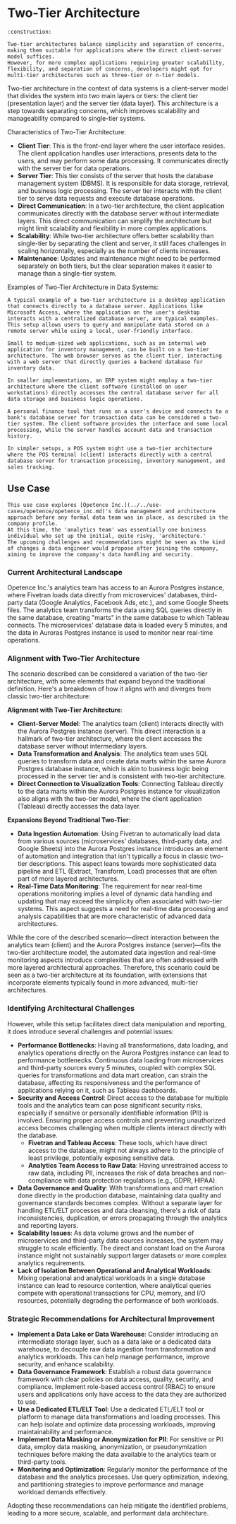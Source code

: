 # Two-Tier Architecture

```admonish warning title="Page under construction"
:construction:
```

```admonish tip title="Two-Tier Architecture"
Two-tier architectures balance simplicity and separation of concerns, making them suitable for applications where the direct client-server model suffices.
However, for more complex applications requiring greater scalability, flexibility, and separation of concerns, developers might opt for multi-tier architectures such as three-tier or n-tier models.
```

Two-tier architecture in the context of data systems is a client-server model that divides the system into two main layers or tiers: the client tier (presentation layer) and the server tier (data layer).
This architecture is a step towards separating concerns, which improves scalability and manageability compared to single-tier systems.

Characteristics of Two-Tier Architecture:

* **Client Tier**: This is the front-end layer where the user interface resides. The client application handles user interactions, presents data to the users, and may perform some data processing. It communicates directly with the server tier for data operations.
* **Server Tier**: This tier consists of the server that hosts the database management system (DBMS). It is responsible for data storage, retrieval, and business logic processing. The server tier interacts with the client tier to serve data requests and execute database operations.
* **Direct Communication**: In a two-tier architecture, the client application communicates directly with the database server without intermediate layers. This direct communication can simplify the architecture but might limit scalability and flexibility in more complex applications.
* **Scalability**: While two-tier architecture offers better scalability than single-tier by separating the client and server, it still faces challenges in scaling horizontally, especially as the number of clients increases.
* **Maintenance**: Updates and maintenance might need to be performed separately on both tiers, but the clear separation makes it easier to manage than a single-tier system.

Examples of Two-Tier Architecture in Data Systems:

```admonish example title="Desktop Database Applications"
A typical example of a two-tier architecture is a desktop application that connects directly to a database server. Applications like Microsoft Access, where the application on the user's desktop interacts with a centralized database server, are typical examples. This setup allows users to query and manipulate data stored on a remote server while using a local, user-friendly interface.
```

```admonish example title="Small Business Web Applications"
Small to medium-sized web applications, such as an internal web application for inventory management, can be built on a two-tier architecture. The web browser serves as the client tier, interacting with a web server that directly queries a backend database for inventory data.
```

```admonish example title="Enterprise Resource Planning (ERP) Systems"
In smaller implementations, an ERP system might employ a two-tier architecture where the client software (installed on user workstations) directly accesses the central database server for all data storage and business logic operations.
```

```admonish example title="Personal Finance Management Tools"
A personal finance tool that runs on a user's device and connects to a bank's database server for transaction data can be considered a two-tier system. The client software provides the interface and some local processing, while the server handles account data and transaction history.
```

```admonish example title="Point-of-Sale (POS) Systems"
In simpler setups, a POS system might use a two-tier architecture where the POS terminal (client) interacts directly with a central database server for transaction processing, inventory management, and sales tracking.
```

## Use Case

```admonish tip title="Opetence Inc."
This use case explores [Opetence Inc.](../../use-cases/opetence/opetence_inc.md)'s data management and architecture approach before any formal data team was in place, as described in the company profile.
At this time, the 'analytics team' was essentially one business individual who set up the initial, quite risky, 'architecture.'
The upcoming challenges and recommendations might be seen as the kind of changes a data engineer would propose after joining the company, aiming to improve the company's data handling and security.
```

### Current Architectural Landscape

Opetence Inc.'s analytics team has access to an Aurora Postgres instance, where Fivetran loads data directly from microservices' databases, third-party data (Google Analytics, Facebook Ads, etc.), and some Google Sheets files.
The analytics team transforms the data using SQL queries directly in the same database, creating "marts" in the same database to which Tableau connects.
The microservices' database data is loaded every 5 minutes, and the data in Auroras Postgres instance is used to monitor near real-time operations.

### Alignment with Two-Tier Architecture

The scenario described can be considered a variation of the two-tier architecture, with some elements that expand beyond the traditional definition. Here's a breakdown of how it aligns with and diverges from classic two-tier architecture:

**Alignment with Two-Tier Architecture**:

* **Client-Server Model**: The analytics team (client) interacts directly with the Aurora Postgres instance (server). This direct interaction is a hallmark of two-tier architecture, where the client accesses the database server without intermediary layers.
* **Data Transformation and Analysis**: The analytics team uses SQL queries to transform data and create data marts within the same Aurora Postgres database instance, which is akin to business logic being processed in the server tier and is consistent with two-tier architecture.
* **Direct Connection to Visualization Tools**: Connecting Tableau directly to the data marts within the Aurora Postgres instance for visualization also aligns with the two-tier model, where the client application (Tableau) directly accesses the data layer.

**Expansions Beyond Traditional Two-Tier**:

* **Data Ingestion Automation**: Using Fivetran to automatically load data from various sources (microservices' databases, third-party data, and Google Sheets) into the Aurora Postgres instance introduces an element of automation and integration that isn't typically a focus in classic two-tier descriptions. This aspect leans towards more sophisticated data pipeline and ETL (Extract, Transform, Load) processes that are often part of more layered architectures.
* **Real-Time Data Monitoring**: The requirement for near real-time operations monitoring implies a level of dynamic data handling and updating that may exceed the simplicity often associated with two-tier systems. This aspect suggests a need for real-time data processing and analysis capabilities that are more characteristic of advanced data architectures.

While the core of the described scenario—direct interaction between the analytics team (client) and the Aurora Postgres instance (server)—fits the two-tier architecture model, the automated data ingestion and real-time monitoring aspects introduce complexities that are often addressed with more layered architectural approaches.
Therefore, this scenario could be seen as a two-tier architecture at its foundation, with extensions that incorporate elements typically found in more advanced, multi-tier architectures.

### Identifying Architectural Challenges

However, while this setup facilitates direct data manipulation and reporting, it does introduce several challenges and potential issues:

* **Performance Bottlenecks**: Having all transformations, data loading, and analytics operations directly on the Aurora Postgres instance can lead to performance bottlenecks. Continuous data loading from microservices and third-party sources every 5 minutes, coupled with complex SQL queries for transformations and data mart creation, can strain the database, affecting its responsiveness and the performance of applications relying on it, such as Tableau dashboards.
* **Security and Access Control**: Direct access to the database for multiple tools and the analytics team can pose significant security risks, especially if sensitive or personally identifiable information (PII) is involved. Ensuring proper access controls and preventing unauthorized access becomes challenging when multiple clients interact directly with the database.
  * **Fivetran and Tableau Access**: These tools, which have direct access to the database, might not always adhere to the principle of least privilege, potentially exposing sensitive data.
  * **Analytics Team Access to Raw Data**: Having unrestrained access to raw data, including PII, increases the risk of data breaches and non-compliance with data protection regulations (e.g., GDPR, HIPAA).
* **Data Governance and Quality**: With transformations and mart creation done directly in the production database, maintaining data quality and governance standards becomes complex. Without a separate layer for handling ETL/ELT processes and data cleansing, there's a risk of data inconsistencies, duplication, or errors propagating through the analytics and reporting layers.
* **Scalability Issues**: As data volume grows and the number of microservices and third-party data sources increases, the system may struggle to scale efficiently. The direct and constant load on the Aurora instance might not sustainably support larger datasets or more complex analytics requirements.
* **Lack of Isolation Between Operational and Analytical Workloads**: Mixing operational and analytical workloads in a single database instance can lead to resource contention, where analytical queries compete with operational transactions for CPU, memory, and I/O resources, potentially degrading the performance of both workloads.

### Strategic Recommendations for Architectural Improvement

* **Implement a Data Lake or Data Warehouse**: Consider introducing an intermediate storage layer, such as a data lake or a dedicated data warehouse, to decouple raw data ingestion from transformation and analytics workloads. This can help manage performance, improve security, and enhance scalability.
* **Data Governance Framework**: Establish a robust data governance framework with clear policies on data access, quality, security, and compliance. Implement role-based access control (RBAC) to ensure users and applications only have access to the data they are authorized to use.
* **Use a Dedicated ETL/ELT Tool**: Use a dedicated ETL/ELT tool or platform to manage data transformations and loading processes. This can help isolate and optimize data processing workloads, improving maintainability and performance.
* **Implement Data Masking or Anonymization for PII**: For sensitive or PII data, employ data masking, anonymization, or pseudonymization techniques before making the data available to the analytics team or third-party tools.
* **Monitoring and Optimization**: Regularly monitor the performance of the database and the analytics processes. Use query optimization, indexing, and partitioning strategies to improve performance and manage workload demands effectively.

Adopting these recommendations can help mitigate the identified problems, leading to a more secure, scalable, and performant data architecture.
